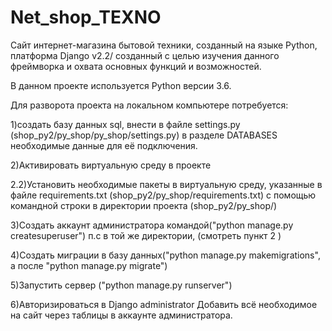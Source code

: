 # Net_shop_TEXNO
Сайт интернет-магазина бытовой техники, cозданный на языке Python, платформа Django v2.2/
созданный с целью изучения данного фреймворка и охвата основных функций и возможностей.

В данном проекте используется Python версии 3.6.

Для разворота проекта на локальном компьютере потребуется:

1)создать базу данных sql, внести в файле settings.py (shop_py2/py_shop/py_shop/settings.py)
в разделе DATABASES необходимые данные для её подключения.

2)Активировать виртуальную среду в проекте

2.2)Установить необходимые пакеты в виртуальную среду, указанные в файле  requirements.txt (shop_py2/py_shop/requirements.txt)
с помощью командной строки в директории проекта (shop_py2/py_shop/)

3)Cоздать аккаунт администратора командой("python manage.py createsuperuser")
п.с в той же директории, (смотреть пункт 2 )

4)Создать миграции в базу данных("python manage.py makemigrations", а после "python manage.py migrate")

5)Запустить сервер ("python manage.py runserver")

6)Авторизироваться в Django administrator 
Добавить всё необходимое на сайт через таблицы в аккаунте администратора.
